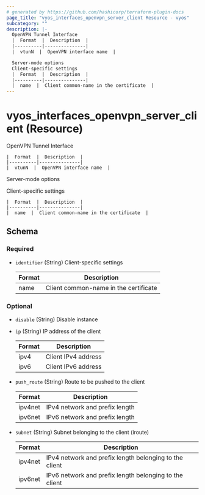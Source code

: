 ```yaml
---
# generated by https://github.com/hashicorp/terraform-plugin-docs
page_title: "vyos_interfaces_openvpn_server_client Resource - vyos"
subcategory: ""
description: |-
  OpenVPN Tunnel Interface
  |  Format  |  Description  |
  |----------|---------------|
  |  vtunN  |  OpenVPN interface name  |

  Server-mode options
  Client-specific settings
  |  Format  |  Description  |
  |----------|---------------|
  |  name  |  Client common-name in the certificate  |
---
```


# vyos_interfaces_openvpn_server_client (Resource)

OpenVPN Tunnel Interface

    |  Format  |  Description  |
    |----------|---------------|
    |  vtunN  |  OpenVPN interface name  |

Server-mode options

Client-specific settings

    |  Format  |  Description  |
    |----------|---------------|
    |  name  |  Client common-name in the certificate  |



<!-- schema generated by tfplugindocs -->
## Schema

### Required

- `identifier` (String) Client-specific settings

    |  Format  |  Description  |
    |----------|---------------|
    |  name  |  Client common-name in the certificate  |

### Optional

- `disable` (String) Disable instance
- `ip` (String) IP address of the client

    |  Format  |  Description  |
    |----------|---------------|
    |  ipv4  |  Client IPv4 address  |
    |  ipv6  |  Client IPv6 address  |
- `push_route` (String) Route to be pushed to the client

    |  Format  |  Description  |
    |----------|---------------|
    |  ipv4net  |  IPv4 network and prefix length  |
    |  ipv6net  |  IPv6 network and prefix length  |
- `subnet` (String) Subnet belonging to the client (iroute)

    |  Format  |  Description  |
    |----------|---------------|
    |  ipv4net  |  IPv4 network and prefix length belonging to the client  |
    |  ipv6net  |  IPv6 network and prefix length belonging to the client  |
